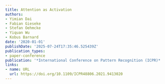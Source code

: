 ```yaml
---
title: Attention as Activation
authors:
- Yimian Dai
- Fabian Gieseke
- Stefan Oehmcke
- Yiquan Wu
- Kobus Barnard
date: '2020-01-01'
publishDate: '2025-07-24T17:35:46.525439Z'
publication_types:
- paper-conference
publication: '*International Conference on Pattern Recognition (ICPR)*'
links:
- name: URL
  url: https://doi.org/10.1109/ICPR48806.2021.9413020
---
```

